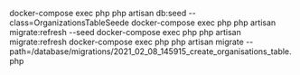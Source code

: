 docker-compose exec php php artisan db:seed --class=OrganizationsTableSeede
docker-compose exec php php artisan migrate:refresh --seed
docker-compose exec php php artisan migrate:refresh
docker-compose exec php php artisan migrate --path=/database/migrations/2021_02_08_145915_create_organisations_table.php
